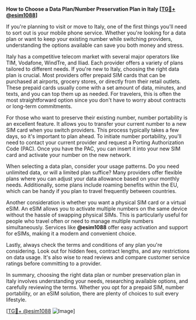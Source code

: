 **How to Choose a Data Plan/Number Preservation Plan in Italy [[TG💪+ @esim1088](https://t.me/s/esim1088)]**

If you're planning to visit or move to Italy, one of the first things you'll need to sort out is your mobile phone service. Whether you're looking for a data plan or want to keep your existing number while switching providers, understanding the options available can save you both money and stress.

Italy has a competitive telecom market with several major operators like TIM, Vodafone, WindTre, and Iliad. Each provider offers a variety of plans tailored to different needs. If you're new to Italy, choosing the right data plan is crucial. Most providers offer prepaid SIM cards that can be purchased at airports, grocery stores, or directly from their retail outlets. These prepaid cards usually come with a set amount of data, minutes, and texts, and you can top them up as needed. For travelers, this is often the most straightforward option since you don't have to worry about contracts or long-term commitments.

For those who want to preserve their existing number, number portability is an excellent feature. It allows you to transfer your current number to a new SIM card when you switch providers. This process typically takes a few days, so it's important to plan ahead. To initiate number portability, you'll need to contact your current provider and request a Porting Authorization Code (PAC). Once you have the PAC, you can insert it into your new SIM card and activate your number on the new network.

When selecting a data plan, consider your usage patterns. Do you need unlimited data, or will a limited plan suffice? Many providers offer flexible plans where you can adjust your data allowance based on your monthly needs. Additionally, some plans include roaming benefits within the EU, which can be handy if you plan to travel frequently between countries.

Another consideration is whether you want a physical SIM card or a virtual eSIM. An eSIM allows you to activate multiple numbers on the same device without the hassle of swapping physical SIMs. This is particularly useful for people who travel often or need to manage multiple numbers simultaneously. Services like **@esim1088** offer easy activation and support for eSIMs, making it a modern and convenient choice.

Lastly, always check the terms and conditions of any plan you're considering. Look out for hidden fees, contract lengths, and any restrictions on data usage. It's also wise to read reviews and compare customer service ratings before committing to a provider.

In summary, choosing the right data plan or number preservation plan in Italy involves understanding your needs, researching available options, and carefully reviewing the terms. Whether you opt for a prepaid SIM, number portability, or an eSIM solution, there are plenty of choices to suit every lifestyle.

[[TG💪+ @esim1088](https://t.me/s/esim1088) ![Image](https://i.postimg.cc/Y0z9fWf4/image.png)]